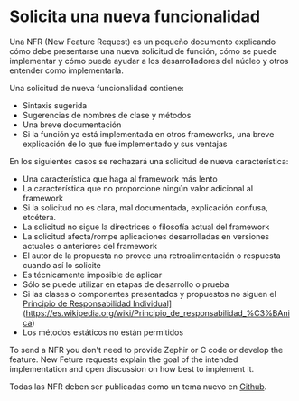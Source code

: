 # Solicita una nueva funcionalidad

Una NFR (New Feature Request) es un pequeño documento explicando cómo debe presentarse una nueva solicitud de función, cómo se puede implementar y cómo puede ayudar a los desarrolladores del núcleo y otros entender como implementarla.

Una solicitud de nueva funcionalidad contiene:

* Sintaxis sugerida
* Sugerencias de nombres de clase y métodos
* Una breve documentación
* Si la función ya está implementada en otros frameworks, una breve explicación de lo que fue implementado y sus ventajas

En los siguientes casos se rechazará una solicitud de nueva característica:

* Una característica que haga al framework más lento
* La característica que no proporcione ningún valor adicional al framework
* Si la solicitud no es clara, mal documentada, explicación confusa, etcétera.
* La solicitud no sigue la directrices o filosofía actual del framework
* La solicitud afecta/rompe aplicaciones desarrolladas en versiones actuales o anteriores del framework
* El autor de la propuesta no provee una retroalimentación o respuesta cuando así lo solicite
* Es técnicamente imposible de aplicar
* Sólo se puede utilizar en etapas de desarrollo o prueba
* Si las clases o componentes presentados y propuestos no siguen el <a href="[">Principio de Responsabilidad Individual](https://es.wikipedia.org/wiki/Principio_de_responsabilidad_%C3%BAnica)
* Los métodos estáticos no están permitidos

To send a NFR you don't need to provide Zephir or C code or develop the feature. New Feture requests explain the goal of the intended implementation and open discussion on how best to implement it.

Todas las NFR deben ser publicadas como un tema nuevo en [Github](https://github.com/phalcon/cphalcon/issues).